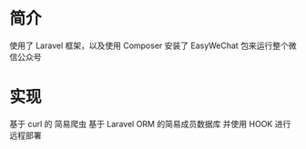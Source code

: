 # 简介
使用了 Laravel 框架，以及使用 Composer 安装了 EasyWeChat 包来运行整个微信公众号
# 实现
基于 curl 的 简易爬虫
基于 Laravel ORM 的简易成员数据库
并使用 HOOK 进行远程部署

